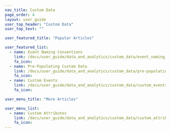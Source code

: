 ```yaml
---
nav_title: Custom Data
page_order: 4
layout: user_guide
user_top_header: "Custom Data"
user_top_text: ""

user_featured_title: "Popular Articles"

user_featured_list:
  - name: Event Naming Conventions
    link: /docs/user_guide/data_and_analytics/custom_data/event_naming_conventions/
    fa_icon:
  - name: Pre-Populating Custom Data
    link: /docs/user_guide/data_and_analytics/custom_data/pre-populating_custom_data/
    fa_icon:
  - name: Custom Events
    link: /docs/user_guide/data_and_analytics/custom_data/custom_events/
    fa_icon:

user_menu_title: "More Articles"

user_menu_list:
  - name: Custom Attributes
    link: /docs/user_guide/data_and_analytics/custom_data/custom_attributes/
    fa_icon:
---
```

